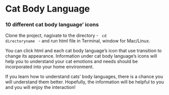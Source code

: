 # Cat Body Language
### 10 different cat body language’ icons 

Clone the project, nagivate to the directory - <code> cd directoryname </code> - and run html file in Terminal, window for Mac/Linux.

You can click html and each cat body language’s icon that use transition to change its appearance. Information under cat body language’s icons will help you to understand your cat emotions and needs should be incorporated into your home environment.

If you learn how to understand cats’ body languages, there is a chance you will understand them better. Hopefully, the information will be helpful to you and you will enjoy the interaction!

